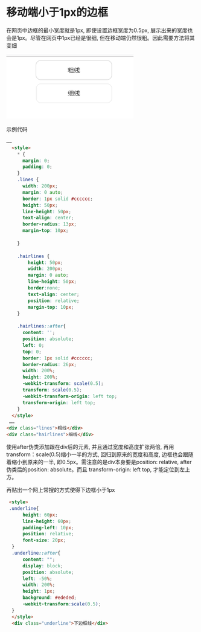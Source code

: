 # 移动端小于1px的边框

在网页中边框的最小宽度就是1px, 即使设置边框宽度为0.5px, 展示出来的宽度也会是1px。尽管在网页中1px已经是很细, 但在移动端仍然很粗。因此需要方法将其变细

![demo1](./img/1px.png)

示例代码

```html
……
  <style>
    * {
      margin: 0;
      padding: 0;
    }
    .lines {
      width: 200px;
      margin: 0 auto;
      border: 1px solid #cccccc;
      height: 50px;
      line-height: 50px;
      text-align: center;
      border-radius: 13px;
      margin-top: 10px;

    }

    .hairlines {
        height: 50px;
        width: 200px;
        margin: 0 auto;
        line-height: 50px;
        border:none;
        text-align: center;
        position: relative;
        margin-top: 10px;
    }

    .hairlines::after{
      content: '';
      position: absolute;
      left: 0;
      top: 0;
      border: 1px solid #cccccc;
      border-radius: 26px;
      width: 200%;
      height: 200%;
      -webkit-transform: scale(0.5);
      transform: scale(0.5);
      -webkit-transform-origin: left top;
      transform-origin: left top;
    }
  </style>
 ……
<div class="lines">粗线</div>
<div class="hairlines">细线</div>

```

使用after伪类添加跟在div后的元素, 并且通过宽度和高度扩张两倍, 再用transform：scale(0.5)缩小一半的方式, 回归到原来的宽度和高度, 边框也会跟随着缩小到原来的一半, 即0.5px。需注意的是div本身要是position: relative, after伪类后的position: absolute。而且 transform-origin: left top, 才能定位到左上方。

再贴出一个网上常搜的方式使得下边框小于1px

```html
 <style>
 .underline{
      height: 60px;
      line-height: 60px;
      padding-left: 10px;
      position: relative;
      font-size: 20px;
  }
  .underline::after{
      content: "";
      display: block;
      position: absolute;
      left: -50%;
      width: 200%;
      height: 1px;
      background: #ededed;
      -webkit-transform:scale(0.5);
  }
  </style>
  <div class="underline">下边框线</div>

```
